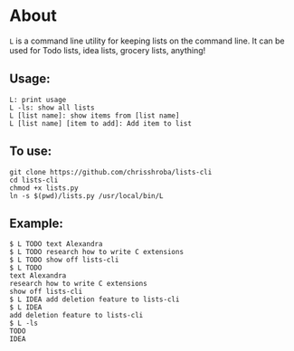 About
=====
`L` is a command line utility for keeping lists on the command line. It can
be used for Todo lists, idea lists, grocery lists, anything!

Usage:
------
```
L: print usage
L -ls: show all lists
L [list name]: show items from [list name]
L [list name] [item to add]: Add item to list
```

To use:
-------
```
git clone https://github.com/chrisshroba/lists-cli
cd lists-cli
chmod +x lists.py
ln -s $(pwd)/lists.py /usr/local/bin/L
```

Example:
--------
```
$ L TODO text Alexandra
$ L TODO research how to write C extensions
$ L TODO show off lists-cli
$ L TODO
text Alexandra
research how to write C extensions
show off lists-cli
$ L IDEA add deletion feature to lists-cli
$ L IDEA
add deletion feature to lists-cli
$ L -ls
TODO
IDEA
```
